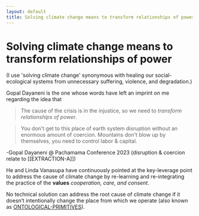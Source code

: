 ```yaml
---
layout: default
title: Solving climate change means to transform relationships of power
---
```

# Solving climate change means to transform relationships of power 

(I use 'solving climate change' synonymous with healing our social-ecological systems from unnecessary suffering, violence, and degradation.)

Gopal Dayaneni is the one whose words have left an imprint on me regarding the idea that 
 >The cause of the crisis is in the injustice, so we need to *transform relationships of power*.

>You don't get to this place of earth system disruption without an enormous amount of coercion.
>Mountains don't blow up by themselves, you need to control labor & capital.


-Gopal Dayaneni @ Pachamama Conference 2023 
(disruption & coercion relate to [[EXTRACTION-A]])

He and Linda Vanasupa  have continuously pointed at the key-leverage point to address the cause of climate change by re-learning and re-integrating the practice of the **values** *cooperation, care, and consent*. 

No technical solution can address the root cause of climate change if it doesn’t intentionally change the place from which we operate (also known as [ONTOLOGICAL-PRIMITIVES](ONTOLOGICAL-PRIMITIVES.md)). 